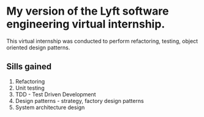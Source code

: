 # My version of the Lyft software engineering virtual internship.

This virtual internship was conducted to perform refactoring, testing, object oriented design patterns.

## Sills gained
1. Refactoring
2. Unit testing
3. TDD - Test Driven Development
4. Design patterns - strategy, factory design patterns
5. System architecture design


